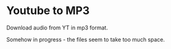 # Youtube to MP3

Download audio from YT in mp3 format.

Somehow in progress - the files seem to take too much space.
